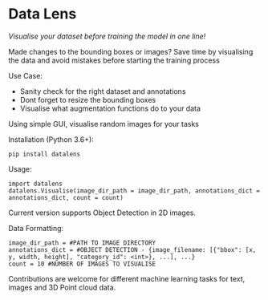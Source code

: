 # Data Lens

_Visualise your dataset before training the model in one line!_

Made changes to the bounding boxes or images? 
Save time by visualising the data and avoid mistakes before starting the training process

Use Case: 
- Sanity check for the right dataset and annotations
- Dont forget to resize the bounding boxes
- Visualise what augmentation functions do to your data

Using simple GUI, visualise random images for your tasks

Installation (Python 3.6+):
~~~
pip install datalens
~~~

Usage: 
```
import datalens
datalens.Visualise(image_dir_path = image_dir_path, annotations_dict = annotations_dict, count = count)
```

Current version supports Object Detection in 2D images.

Data Formatting:
```
image_dir_path = #PATH TO IMAGE DIRECTORY
annotations_dict = #OBJECT DETECTION - {image_filename: [{"bbox": [x, y, width, height], "category_id": <int>}, ...], ...}
count = 10 #NUMBER OF IMAGES TO VISUALISE
```

Contributions are welcome for different machine learning tasks for text, images and 3D Point cloud data.
